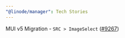 ```yaml
---
"@linode/manager": Tech Stories
---
```


MUI v5 Migration - `SRC > ImageSelect` ([#9267](https://github.com/linode/manager/pull/9267))

